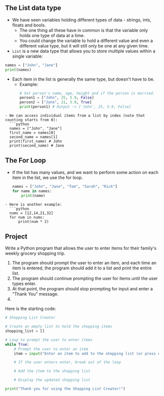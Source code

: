 ## The List data type
- We have seen variables holding different types of data - strings, ints, floats and bools.
	- The one thing all these have in common is that the variable only holds one type of data at a time. 
	- You could change the variable to hold a different value and even a different value type, but it will still only be one at any given time.
-  `List` is a new data type that allows you to store multiple values within a single variable:
  ```python
  names = ["John", "Jane"]
  print(names)
```
- Each item in the list is generally the same type, but doesn't have to be.
	- Example:
	  ```python
	  # Set person's name, age, height and if the person is married.
	  person1 = ["John", 25, 5.9, False]
	  person2 = ["Jane", 21, 5.0, True]
	  print(person1) # Output -> ['John', 25, 5.9, False]
```
- We can access individual items from a list by index (note that counting starts from 0):
  ```python
  names = ["John", "Jane"]
  first_name = names[0]
  second_name = names[1]
  print(first_name) # John
  print(second_name) # Jane
```
## The For Loop
- If the list has many values, and we want to perform some action on each item in the list, we use the for loop.
  ```python
  names = ["John", "Jane", "Tom", "Sarah", "Rick"]
  for name in names:
	  print(name)
```
- Here is another example:
  ```python
  nums = [12,14,21,32]
  for num in nums:
	  print(num * 2)
```
## Project
Write a Python program that allows the user to enter items for their family's weekly grocery shopping trip. 
1. The program should prompt the user to enter an item, and each time an item is entered, the program should add it to a list and print the entire list. 
2. The program should continue prompting the user for items until the user types enter. 
3. At that point, the program should stop prompting for input and enter a "Thank You" message.
4. 
Here is the starting code:
```python
# Shopping List Creator

# Create an empty list to hold the shopping items
shopping_list = []

# Loop to prompt the user to enter items
while True:
    # Prompt the user to enter an item
    item = input("Enter an item to add to the shopping list (or press enter to quit): ")

    # If the user enters enter, break out of the loop

    # Add the item to the shopping list

    # Display the updated shopping list

print("Thank you for using the Shopping List Creator!")
```

